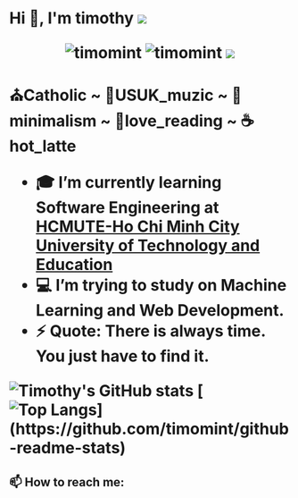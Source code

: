 <h1 align="left">Hi 👋, I'm timothy <img src="https://img.icons8.com/color/48/000000/vietnam-circular.png" </h1>
<p align="center"> 
  <img src="https://komarev.com/ghpvc/?username=timomint" alt="timomint" /> 
  <img src="https://badges.pufler.dev/repos/timomint" alt="timomint" /> 
  <img src="https://visitor-badge.laobi.icu/badge?page_id=timomint.timomint")
</p>

⛪Catholic ~ 🎼USUK_muzic ~ 🍏minimalism ~ 📖love_reading ~ ☕hot_latte

  
- 🎓 I’m currently learning Software Engineering at [HCMUTE-Ho Chi Minh City University of Technology and Education](http://en.hcmute.edu.vn/)
- 💻 I’m trying to study on Machine Learning and Web Development. 
- ⚡ Quote: There is always time. You just have to find it.

![Timothy's GitHub stats](https://github-readme-stats.vercel.app/api?username=timomint&count_private=true&show_icons=true&theme=dark)
[![Top Langs](https://github-readme-stats.vercel.app/api/top-langs/?username=timomint&theme=dark&layout="compat")](https://github.com/timomint/github-readme-stats)

## 📫 How to reach me:





 
<!--https://github.com/anuraghazra/github-readme-stats/blob/master/themes/README.md-->

